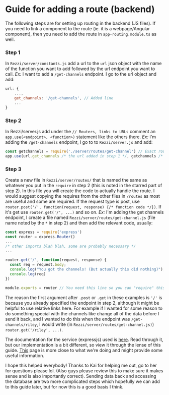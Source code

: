 # Guide for adding a route (backend)

The following steps are for setting up routing in the backend (JS files). If you need to link a component to the route (ie. it is a webpage/Angular component), then you need to add the route in `app-routing.module.ts` as well.

### Step 1
In `Rezzi/server/constants.js` add a url to the `url` json object with the name of the function you want to add followed by the url endpoint you want to call.
*Ex:* I want to add a `/get-channels` endpoint. I go to the url object and add:
```javascript
url: {
	...,
	get_channels: '/get-channels', // Added line
	...
}
```
### Step 2
In Rezzi/server.js add under the `// Routers, links to URLs` comment an `app.use(<endpoint>, <function>)` statement like the others there.
*Ex:* I'm adding the `/get-channels` endpoint, I go to to `Rezzi/server.js` and add:
```javascript
const getchannels = require('./server/routes/get-channel') // Exact route will be specified in step 3*
app.use(url.get_channels /* the url added in step 1 */, getchannels /* the const declared immediately above */)
```
### Step 3
Create a new file in `Rezzi/server/routes/` that is named the same as whatever you put in the `require` in step 2 (this is noted in the starred part of step 2). In this file you will create the code to actually handle the route. I would suggest copying the requires from the other files in `/routes` as most are useful and some are required. If the request type is post, use `router.post('/', function(request, response) {/* function code */})`. If it's get use `router.get('/', ...)` and so on.
*Ex:* I'm adding the get channels endpoint, I create a file named `Rezzi/server/routes/get-channel.js` (file name noted by the `*` in step 2) and then add the relevant code, usually:
```javascript
const express = require('express')
const router = express.Router()
...
/* other imports blah blah, some are probably necessary */
...

router.get('/', function(request, response) {
  const req = request.body;
  console.log("You got the channels! (But actually this did nothing)");
  console.log(req)
})

module.exports = router // You need this line so you can "require" this code in server.js
```
The reason the first argument after `.post` or `.get` in these examples is `'/'` is because you already specified the endpoint in step 2, although it might be helpful to use relative links here. For example if I wanted for some reason to do something special with the channels like change all of the data before I send it back, and I wanted to do this when the endpoint was `/get-channels/riley`, I would write (in `Rezzi/server/routes/get-channel.js)`) `router.get('/riley', ...)`.

The documentation for the service (expressjs) used is [here](https://expressjs.com/en/guide/routing.html). Read through it, but our implementation is a bit different, so view it through the lense of this guide. [This](https://expressjs.com/en/guide/using-middleware.html) page is more close to what we're doing and might provide some useful information.

I hope this helped everybody! Thanks to Kai for helping me out, go to her for questions please lol. (Also guys please review this to make sure it makes sense and is also importantly correct). Sending data back and accessing the database are two more complicated steps which hopefully we can add to this guide later, but for now this is a good basis I think.